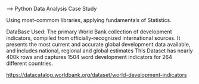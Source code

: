 --> Python Data Analysis Case Study

Using most-commom libraries, applying fundamentals of Statistics.

DataBase Used:
The primary World Bank collection of development indicators, compiled from officially-recognized international sources. It presents the most current and accurate global development data available, and includes national, regional and global estimates
This Dataset has nearly 400k rows and captures 1504 word development indicators for 264 different countries.

https://datacatalog.worldbank.org/dataset/world-development-indicators
